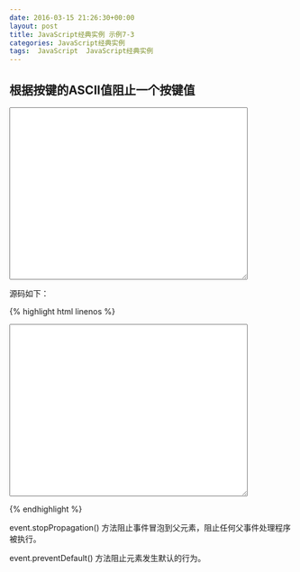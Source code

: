 ```yaml
---
date: 2016-03-15 21:26:30+00:00
layout: post
title: JavaScript经典实例 示例7-3
categories: JavaScript经典实例
tags:  JavaScript  JavaScript经典实例
---
```


根据按键的ASCII值阻止一个按键值
----------------

<html>
<head>
<title>Filtering Input</title>
<script>

var badChar;

function listenEvent(eventTarget, eventType, eventHandler){
    if(eventTarget.addEventListener){
        eventTarget.addEventListener(eventType, eventHandler, false);
    }else if(eventTarget.attachEvent){
        eventType = "on" + eventType;
        eventTarget.attachEvent(eventType, eventHandler);
    }else{
        eventTarget["on" + eventType] = eventHandler;
    }
}

//取消事件
function cancelEvent(event){
    if(event.preventDefault){
        event.preventDefault();
        event.stopPropagation();
    }else{
        event.returnValue = false;
        event.cancelBubble = true;
    }    
}

window.onload = function(){
    badChar = prompt("Enter the ASCII value of the keyboard key you want to filter", "97");
    var inputTA = document.getElementById("source");
    listenEvent(inputTA, "keypress", processClick);
}

function processClick(evt){
    evt = evt || window.event;
    var key = evt.charCode ? evt.charCode : evt.keyCode;
    //赶走坏孩子
    if(key == badChar){
        cancelEvent(evt);
    }
}

</script>
</head>
<body>
<form>
<textarea id="source" rows="20" cols="50"></textarea>
</form>
</body>
</html>

源码如下：

{% highlight html linenos %}
<!DOCTYPE html>
<head>
<title>Filtering Input</title>
<script>

var badChar;

function listenEvent(eventTarget, eventType, eventHandler){
    if(eventTarget.addEventListener){
        eventTarget.addEventListener(eventType, eventHandler, false);
    }else if(eventTarget.attachEvent){
        eventType = "on" + eventType;
        eventTarget.attachEvent(eventType, eventHandler);
    }else{
        eventTarget["on" + eventType] = eventHandler;
    }
}

//取消事件
function cancelEvent(event){
    if(event.preventDefault){
        event.preventDefault();
        event.stopPropagation();
    }else{
        event.returnValue = false;
        event.cancelBubble = true;
    }    
}

window.onload = function(){
    badChar = prompt("Enter the ASCII value of the keyboard key you want to filter", "");
    var inputTA = document.getElementById("source");
    listenEvent(inputTA, "keypress", processClick);
}

function processClick(evt){
    evt = evt || window.event;
    var key = evt.charCode ? evt.charCode : evt.keyCode;
    //赶走坏孩子
    if(key == badChar){
        cancelEvent(evt);
    }
}

</script>
</head>
<body>
<form>
<textarea id="source" rows="20" cols="50"></textarea>
</form>
</body>
</html>
{% endhighlight %}

event.stopPropagation() 方法阻止事件冒泡到父元素，阻止任何父事件处理程序被执行。

event.preventDefault() 方法阻止元素发生默认的行为。
